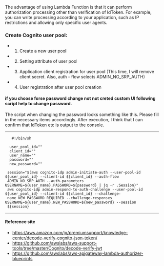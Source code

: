The advantage of using Lambda Function is that it can perform authorization processing other than verification of IdToken. For example, you can write processing according to your application, such as IP restrictions and allowing only specific user agents.

### Create Cognito user pool:
  - 1. Create a new user pool
  - 2. Setting attribute of user pool
  - 3. Application client registration for user pool (This time, I will remove client secret. Also, auth - flow selects ADMIN_NO_SRP_AUTH)
  - 4. User registration after user pool creation
 

#### if you choose forse password change not not creted custom UI following script help to change password.

The script when changing the password looks something like this. Please fill in the necessary items accordingly. After execution, I think that I can confirm that IdToken etc is output to the console.

----------------------------------------------------------------------------------------------

       #!/bin/sh
 
      user_pool_id=""
      client_id=""
      user_name=""
      password=""
      new_password=""
 
     session="$(aws cognito-idp admin-initiate-auth --user-pool-id ${user_pool_id} --client-id ${client_id} --auth-flow 
     ADMIN_NO_SRP_AUTH --auth-parameters USERNAME=${user_name},PASSWORD=${password} | jq -r .Session)"
     aws cognito-idp admin-respond-to-auth-challenge --user-pool-id  ${user_pool_id} --client-id ${client_id} --challenge- 
     name NEW_PASSWORD_REQUIRED --challenge-responses USERNAME=${user_name},NEW_PASSWORD=${new_password} --session 
     ${session}

----------------------------------------------------------------------------------------------






#### Reference site

- https://aws.amazon.com/jp/premiumsupport/knowledge-center/decode-verify-cognito-json-token/
- https://github.com/awslabs/aws-support-tools/tree/master/Cognito/decode-verify-jwt
- https://github.com/awslabs/aws-apigateway-lambda-authorizer-blueprints
